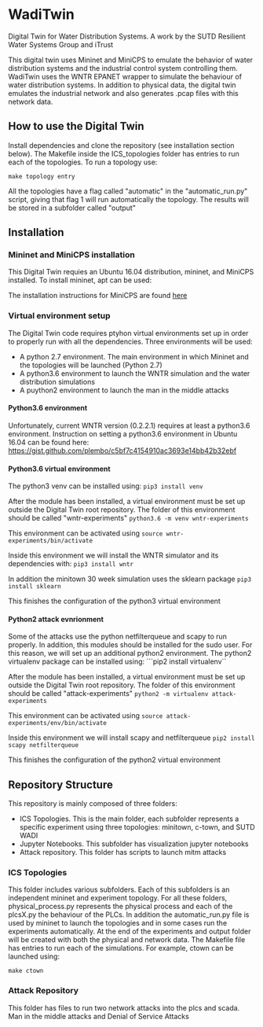 # WadiTwin
Digital Twin for Water Distribution Systems. A work by the SUTD Resilient Water Systems Group and iTrust

This digital twin uses Mininet and MiniCPS to emulate the behavior of water distribution systems and the industrial control system controlling them. WadiTwin uses the WNTR EPANET wrapper to simulate the behaviour of water distribution systems. In addition to physical data, the digital twin emulates the industrial network and also generates .pcap files with this network data.
 
## How to use the Digital Twin

Install dependencies and clone the repository (see installation section below). The Makefile inside the ICS_topologies folder has entries to run each of the topologies. To run a topology use: 

```make topology entry```

All the topologies have a flag called "automatic" in the "automatic_run.py" script, giving that flag 1 will run automatically the topology. The results will be stored in a subfolder called "output"

## Installation

### Mininet and MiniCPS installation

This Digital Twin requies an Ubuntu 16.04 distribution, mininet, and MiniCPS installed. To install mininet, apt can be used:

The installation instructions for MiniCPS are found [here](https://github.com/scy-phy/minicps/blob/master/docs/userguide.rst)

### Virtual environment setup
The Digital Twin code requires ptyhon virtual environments set up in order to properly run with all the dependencies. Three environments will be used:

- A python 2.7 environment. The main environment in which Mininet and the topologies will be launched (Python 2.7)
- A python3.6 environment to launch the WNTR simulation and the water distribution simulations
- A puython2 environment to launch the man in the middle attacks

#### Python3.6 environment
Unfortunately, current WNTR version (0.2.2.1) requires at least a python3.6 environment. Instruction on setting a python3.6 environment in Ubuntu 16.04 can be found here: https://gist.github.com/plembo/c5bf7c4154910ac3693e14bb42b32ebf

#### Python3.6 virtual environment
The python3 venv can be installed using:
```pip3 install venv```

After the module has been installed, a virtual environment must be set up outside the Digital Twin root repository. The folder of this environment should be called "wntr-experiments"
```python3.6 -m venv wntr-experiments```

This environment can be activated using
```source wntr-experiments/bin/activate```

Inside this environment we will install the WNTR simulator and its dependencies with: 
```pip3 install wntr```

In addition the minitown 30 week simulation uses the sklearn package
```pip3 install sklearn```

This finishes the configuration of the python3 virtual environment

#### Python2 attack evnrionment
Some of the attacks use the python netfilterqueue and scapy to run properly. In addition, this modules should be installed for the sudo user. For this reason, we will set up an additional python2 environment. The python2 virtualenv package can be installed using: 
```pip2 install virtualenv``

After the module has been installed, a virtual environment must be set up outside the Digital Twin root repository. The folder of this environment should be called "attack-experiments"
```python2 -m virtualenv attack-experiments```

This environment can be activated using
```source attack-experiments/env/bin/activate```

Inside this environment we will install scapy and netfilterqueue
```pip2 install scapy netfilterqueue```

This finishes the configuration of the python2 virtual environment

## Repository Structure
This repository is mainly composed of three folders:
- ICS Topologies. This is the main folder, each subfolder represents a specific experiment using three topologies: minitown, c-town, and SUTD WADI
- Jupyter Notebooks. This subfolder has visualization jupyter notebooks
- Attack repository. This folder has scripts to launch mitm attacks

### ICS Topologies
This folder includes various subfolders. Each of this subfolders is an independent mininet and experiment topology. For all these folders, physical_process.py represents the physical process and each of the plcsX.py the behaviour of the PLCs. In addition the automatic_run.py file is used by mininet to launch the topologies and in some cases run the experiments automatically. At the end of the experiments and output folder will be created with both the physical and network data. 
The Makefile file has entries to run each of the simulations. For example, ctown can be launched using:

```make ctown```

### Attack Repository
This folder has files to run two network attacks into the plcs and scada. Man in the middle attacks and Denial of Service Attacks
